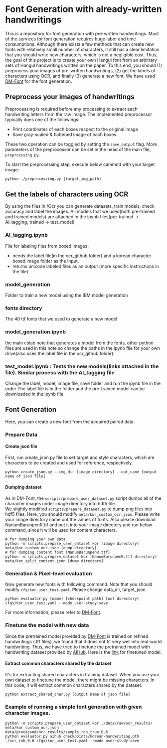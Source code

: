 # Font Generation with already-written handwritings
This is a repository for font generation with pre-written handwritings. 
Most of the services for font generation requires huge labor and time consumptions. Although there exists a few methods that can create new fonts with relatively small number of characters, it still has a clear limitation that you should write new characters, which is not a negligible cost. 
Thus, the goal of this project is to create your own Hangul font from an arbitrary sets of Hangul handwritings written on the paper. 
To this end, you should (1) preprocess your images of pre-written handwritings, (2) get the labels of characters using OCR, and finally (3) generate a new font. 
We have used [DM-Font](https://github.com/clovaai/dmfont) for the font generation.

## Preprocess your images of handwritings

Preprocessing is required before any processing to extract each handwriting letters from the raw image. The implemented preprocessor typically does one of the followings:

- Print coordinates of each boxes respect to the original image
- Save gray-scaled & flattened image of each boxes

These two operation can be toggled by setting the `save_output` flag. More parameters of the preprocessor can be set in the head of the main file, `preprcessing.py`.

To start the preprocessing step, execute below cammnd with your target image:

```sh
python ./preprocessing.py {target_img_path}
```

## Get the labels of characters using OCR

By using the files in /Ocr you can generate datasets, train models, check accuracy and label the images.
All models that we used(both pre-trained and trained models) are attached in the ipynb files(pre-trained -> AI_tagging, trained -> test_model)

### AI_tagging.ipynb 
File for labeling files from boxed images.
- needs the label file(in the ocr_github folder) and a korean character boxed image folder as the input.
- returns unicode labeled files as an output (more specific instructions in the file)
### model_generation 
Folder to train a new model using the IBM model generation
### fonts directory 
The 40 ttf fonts that we used to generate a new model
### model_generation.ipynb 
the main colab note that generates a model from the fonts, other python files are used in this note so change the paths in the ipynb file for your own drive(also uses the label file in the ocr_github folder).
### test_model.ipynb : Tests the new models(links attached in the file). Similar process with the AI_tagging file

Change the label, model, image file, save folder and run the ipynb file in the order
The label file is in the folder and the pre-trained model can be downloaded in the ipynb file



## Font Generation
Here, you can create a new font from the acquired paired data. 
### Prepare Data
#### Create json file
First, run create_json.py file to set target and style characters, which are characters to be created and used for reference, respectively.
```
python create_json.py --img_dir [image directory] --out_name [output name of json file]
```
#### Dumping dataset

As in DM-Font, the `scripts/prepare_user_dataset.py` script dumps all of the character images under image directory into hdf5 file.  
We slightly modified `scripts/prepare_dataset.py` to dump png files into hdf5 files.
Here, you should modify `meta/kor_custom_ocr.json`. Please write your image directory name ont the values of fonts. 
Also please download NanumBarunpenR.ttf and put it into your image directory and run below command, since it will be used for content characters.
```
# for dumping your own data
python -m scripts.prepare_user_dataset kor [image directory] meta/kor_custom_ocr.json [dump directory]
# for dumping content font (NanumBarunpenR.ttf)  
python -m scripts.prepare_dataset kor [NanumBarunpenR.ttf directory] meta/kor_split_content.json [dump directory]
```

### Generation & Pixel-level evaluation
Now generate new fonts with following command. Note that you should modify `cfs/kor_user_test.yaml`. 
Please change data_dir, target_json.  
```
python evaluator.py [name] [checkpoint path] [out directory] cfgs/kor_user_test.yaml --mode user-study-save
```

For more information, please refer to [DM-Font](https://github.com/clovaai/dmfont). 

### Finetune the model with new data
Since the pretrained model provided by [DM-Font](https://github.com/clovaai/dmfont) is trained on refined handwritings (.ttf files), we found that it does not fit very well into real-world handwriting. Thus, we have tried to finetune the pretrained model with handwriting dataset provided by [AIHub](https://www.aihub.or.kr/ai_data). 
Here is the [link]() for finetuned model. 

#### Extract common characters shared by the dataset
It's for extracting shared characters in training dataset. When you use your own dataset to finetune the model, there might be missing characters. 
In this code, it will extract common characters shared by the dataset.
```
python extract_shared_char.py [output name of json file]
```
### Example of running a simple font generation with given character images.
```
python -m scripts.prepare_user_dataset kor ./data/raw/ocr_results/ meta/kor_custom_ocr.json data/processed/ocr_results/sample_roh_true_0.6
python evaluator.py aihub checkpoints/korean-handwriting.pth ./ocr_roh_0.6 cfgs/kor_user_test.yaml --mode user-study-save
```
